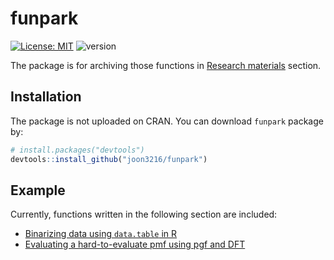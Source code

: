 
<!-- README.md is generated from README.Rmd. Please edit that file -->
funpark
=======

<!-- badges: start -->
[![License: MIT](https://img.shields.io/badge/License-MIT-yellow.svg)](https://opensource.org/licenses/MIT) ![version](https://img.shields.io/badge/version-0.2.0-blue.svg?cacheSeconds=2592000) <!-- badges: end --> <!-- badges: end -->

The package is for archiving those functions in [Research materials](https://joon3216.github.io/research_materials) section.

Installation
------------

The package is not uploaded on CRAN. You can download `funpark` package by:

``` r
# install.packages("devtools")
devtools::install_github("joon3216/funpark")
```

Example
-------

Currently, functions written in the following section are included:

-   [Binarizing data using `data.table` in R](https://joon3216.github.io/research_materials/2018/binarize.html)
-   [Evaluating a hard-to-evaluate pmf using pgf and DFT](https://joon3216.github.io/research_materials/2018/pgf.html)
